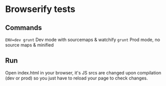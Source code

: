 # Browserify tests

## Commands
`ENV=dev grunt` Dev mode with sourcemaps & watchify
`grunt` Prod mode, no source maps & minified

## Run
Open index.html in your browser, it's JS srcs are changed upon compilation (dev or prod) so you just have to reload your page to check changes.